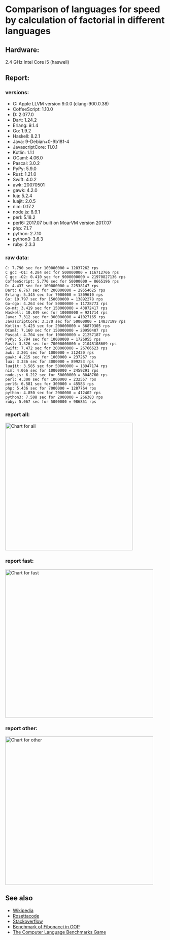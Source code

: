 Comparison of languages for speed by calculation of factorial in different languages
====================================================================================

Hardware:
---------
2.4 GHz Intel Core i5 (haswell)

Report:
-------
### versions:

  * C: Apple LLVM version 9.0.0 (clang-900.0.38)
  * CoffeeScript: 1.10.0
  * D: 2.077.0
  * Dart: 1.24.2
  * Erlang: 9.1.4
  * Go: 1.9.2
  * Haskell: 8.2.1
  * Java: 9-Debian+0-9b181-4
  * JavascriptCore: 11.0.1
  * Kotlin: 1.1.1
  * OCaml: 4.06.0
  * Pascal: 3.0.2
  * PyPy: 5.9.0
  * Rust: 1.21.0
  * Swift: 4.0.2
  * awk: 20070501
  * gawk: 4.2.0
  * lua: 5.2.4
  * luajit: 2.0.5
  * nim: 0.17.2
  * node.js: 8.9.1
  * perl: 5.18.2
  * perl6: 2017.07 built on MoarVM version 2017.07
  * php: 7.1.7
  * python: 2.7.10
  * python3: 3.6.3
  * ruby: 2.3.3


### raw data:

    C: 7.790 sec for 100000000 = 12837262 rps
    C gcc -O1: 4.284 sec for 500000000 = 116712766 rps
    C gcc -O2: 0.410 sec for 9000000000 = 21970827136 rps
    CoffeeScript: 5.770 sec for 50000000 = 8665196 rps
    D: 4.437 sec for 100000000 = 22538147 rps
    Dart: 6.767 sec for 200000000 = 29554625 rps
    Erlang: 5.345 sec for 7000000 = 1309610 rps
    Go: 10.797 sec for 150000000 = 13892278 rps
    Go-cgo: 4.263 sec for 50000000 = 11728773 rps
    Go-mt: 3.419 sec for 150000000 = 43872417 rps
    Haskell: 10.849 sec for 10000000 = 921714 rps
    Java: 7.312 sec for 300000000 = 41027165 rps
    JavascriptCore: 3.370 sec for 50000000 = 14837199 rps
    Kotlin: 5.423 sec for 200000000 = 36879305 rps
    OCaml: 7.160 sec for 150000000 = 20950487 rps
    Pascal: 4.704 sec for 100000000 = 21257187 rps
    PyPy: 5.794 sec for 10000000 = 1726055 rps
    Rust: 3.326 sec for 70000000000 = 21048108609 rps
    Swift: 7.472 sec for 200000000 = 26766623 rps
    awk: 3.201 sec for 1000000 = 312420 rps
    gawk: 4.215 sec for 1000000 = 237267 rps
    lua: 3.336 sec for 3000000 = 899253 rps
    luajit: 3.585 sec for 50000000 = 13947174 rps
    nim: 4.066 sec for 10000000 = 2459291 rps
    node.js: 6.212 sec for 50000000 = 8048760 rps
    perl: 4.300 sec for 1000000 = 232557 rps
    perl6: 6.581 sec for 300000 = 45583 rps
    php: 5.436 sec for 7000000 = 1287764 rps
    python: 4.850 sec for 2000000 = 412402 rps
    python3: 7.508 sec for 2000000 = 266383 rps
    ruby: 5.067 sec for 5000000 = 986851 rps


### report all:

<img alt="Chart for all" width="401" src="https://chart.googleapis.com/chart?cht=bhs&chs=602x498&chd=t%3A116712766%2C43872417%2C41027165%2C36879304%2C29554624%2C26766622%2C22538147%2C21257186%2C20950487%2C14837198%2C13947173%2C13892277%2C12837262%2C11728772%2C8665196%2C8048759%2C2459290%2C1726055%2C1309610%2C1287764%2C986851%2C921714%2C899252%2C412402%2C312420%2C266382%2C237266%2C232556&chco=4d89f9&chbh=12&chds=0,116712766.264128&chxt=x,y,r&chxl=1%3A%7Cperl%7Cgawk%7Cpython3%7Cawk%7Cpython%7Clua%7CHaskell%7Cruby%7Cphp%7CErlang%7CPyPy%7Cnim%7Cnode.js%7CCoffeeScript%7CGo-cgo%7CC%7CGo%7Cluajit%7CJavascriptCore%7COCaml%7CPascal%7CD%7CSwift%7CDart%7CKotlin%7CJava%7CGo-mt%7CC%20gcc%20-O1%7C2%3A%7C232556%20rps%7C237266%20rps%7C266382%20rps%7C312420%20rps%7C412402%20rps%7C899252%20rps%7C921714%20rps%7C986851%20rps%7C1287764%20rps%7C1309610%20rps%7C1726055%20rps%7C2459290%20rps%7C8048759%20rps%7C8665196%20rps%7C11728772%20rps%7C12837262%20rps%7C13892277%20rps%7C13947173%20rps%7C14837198%20rps%7C20950487%20rps%7C21257186%20rps%7C22538147%20rps%7C26766622%20rps%7C29554624%20rps%7C36879304%20rps%7C41027165%20rps%7C43872417%20rps%7C116712766%20rps%7C0%3A%7C0%20%25%7C10%20%25%7C20%20%25%7C30%20%25%7C40%20%25%7C50%20%25%7C60%20%25%7C70%20%25%7C80%20%25%7C90%20%25%7C100%20%25">

### report fast:

<img alt="Chart for fast" width="466" src="https://chart.googleapis.com/chart?cht=bhs&chs=700x311&chd=t%3A116712766%2C43872417%2C41027165%2C36879304%2C29554624%2C26766622%2C22538147%2C21257186%2C20950487%2C14837198%2C13947173%2C13892277%2C12837262%2C11728772%2C8665196%2C8048759%2C2459290&chco=4d89f9&chbh=12&chds=0,116712766.264128&chxt=x,y,r&chxl=1%3A%7Cnim%7Cnode.js%7CCoffeeScript%7CGo-cgo%7CC%7CGo%7Cluajit%7CJavascriptCore%7COCaml%7CPascal%7CD%7CSwift%7CDart%7CKotlin%7CJava%7CGo-mt%7CC%20gcc%20-O1%7C2%3A%7C2459290%20rps%7C8048759%20rps%7C8665196%20rps%7C11728772%20rps%7C12837262%20rps%7C13892277%20rps%7C13947173%20rps%7C14837198%20rps%7C20950487%20rps%7C21257186%20rps%7C22538147%20rps%7C26766622%20rps%7C29554624%20rps%7C36879304%20rps%7C41027165%20rps%7C43872417%20rps%7C116712766%20rps%7C0%3A%7C0%20%25%7C10%20%25%7C20%20%25%7C30%20%25%7C40%20%25%7C50%20%25%7C60%20%25%7C70%20%25%7C80%20%25%7C90%20%25%7C100%20%25">

### report other:

<img alt="Chart for other" width="466" src="https://chart.googleapis.com/chart?cht=bhs&chs=700x209&chd=t%3A1726055%2C1309610%2C1287764%2C986851%2C921714%2C899252%2C412402%2C312420%2C266382%2C237266%2C232556&chco=4d89f9&chbh=12&chds=0,1726055.40002646&chxt=x,y,r&chxl=1%3A%7Cperl%7Cgawk%7Cpython3%7Cawk%7Cpython%7Clua%7CHaskell%7Cruby%7Cphp%7CErlang%7CPyPy%7C2%3A%7C232556%20rps%7C237266%20rps%7C266382%20rps%7C312420%20rps%7C412402%20rps%7C899252%20rps%7C921714%20rps%7C986851%20rps%7C1287764%20rps%7C1309610%20rps%7C1726055%20rps%7C0%3A%7C0%20%25%7C10%20%25%7C20%20%25%7C30%20%25%7C40%20%25%7C50%20%25%7C60%20%25%7C70%20%25%7C80%20%25%7C90%20%25%7C100%20%25">



See also
--------

  * [Wikipedia](http://en.wikipedia.org/wiki/Factorial)
  * [Rosettacode](http://rosettacode.org/wiki/Factorial)
  * [Stackoverflow](http://stackoverflow.com/questions/23930/factorial-algorithms-in-different-languages)
  * [Benchmark of Fibonacci in OOP](https://github.com/Balancer/benchmarks-fib-obj)
  * [The Computer Language Benchmarks Game](http://benchmarksgame.alioth.debian.org)
